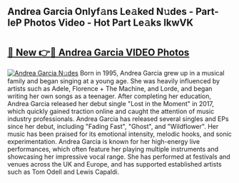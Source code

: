 ## Andrea Garcia Onlyf𝚊ns Le𝚊ked N𝚞des - Part-IeP Photos Video - Hot Part Le𝚊ks IkwVK

# <h2><a href="http://ac13022.deff.icu/?id=Andrea+Garcia">🔗 New 👉🔴 Andrea Garcia VIDEO Photos</a></h2>

[![Andrea Garcia N𝚞des](https://i.imgur.com/rIISA9y.gif)](http://ac13022.deff.icu/?id=Andrea+Garcia)
Born in 1995, Andrea Garcia grew up in a musical family and began singing at a young age. She was heavily influenced by artists such as Adele, Florence + The Machine, and Lorde, and began writing her own songs as a teenager. After completing her education, Andrea Garcia released her debut single "Lost in the Moment" in 2017, which quickly gained traction online and caught the attention of music industry professionals. Andrea Garcia has released several singles and EPs since her debut, including "Fading Fast", "Ghost", and "Wildflower". Her music has been praised for its emotional intensity, melodic hooks, and sonic experimentation. Andrea Garcia is known for her high-energy live performances, which often feature her playing multiple instruments and showcasing her impressive vocal range. She has performed at festivals and venues across the UK and Europe, and has supported established artists such as Tom Odell and Lewis Capaldi.
